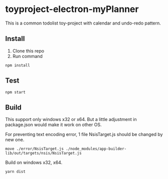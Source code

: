 # toyproject-electron-myPlanner
This is a common todolist toy-project with calendar and undo-redo pattern. 
## Install
1. Clone this repo
2. Run command   
```
npm install
```
## Test
```
npm start
```
## Build
This support only windows x32 or x64. But a little adjustment in package.json would make it work on other OS.

For preventing text encoding error, 1 file NsisTarget.js should be changed by new one.
```
move ./error/NsisTarget.js ./node_modules/app-builder-lib/out/targets/nsis/NsisTarget.js
```

Build on windows x32, x64.
```
yarn dist
```
